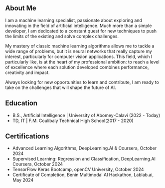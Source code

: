 ## About Me

I am a machine learning specialist, passionate about exploring and innovating in the field of artificial intelligence. Much more than a simple developer, I am dedicated to a constant quest for new techniques to push the limits of the existing and solve complex challenges.

My mastery of classic machine learning algorithms allows me to tackle a wide range of problems, but it is neural networks that really capture my interest, particularly for computer vision applications. This field, which I particularly like, is at the heart of my professional ambition: to reach a level of excellence where each solution developed combines performance, creativity and impact.

Always looking for new opportunities to learn and contribute, I am ready to take on the challenges that will shape the future of AI.

## Education
- B.S., Artificial Intelligence | University of Abomey-Calavi (2022 - Today)
- TD, IT |                        F.M. Coulibaly Technical High School(2017 - 2020)
  

## Certifications

- Advanced Learning Algorithms, DeepLearning.AI & Coursera, October 2024
- Supervised Learning: Regression and Classification, DeepLearning.AI Coursera, October 2024
- TensorFlow Keras Bootcamp, openCV University, October 2024
- Certificate of Completion, Benin Multimodal AI Hackathon, Lablab.ai, May 2024
